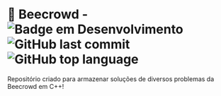 # :hatching_chick: Beecrowd - ![Badge em Desenvolvimento](http://img.shields.io/static/v1?label=STATUS&message=DEVELOPING&color=FF99FF&style=for-the-badge) ![GitHub last commit](https://img.shields.io/github/last-commit/marinastefane/Beecrowd?style=for-the-badge&logoColor=FF99FF&color=FF99FF) ![GitHub top language](https://img.shields.io/github/languages/top/marinastefane/Beecrowd?style=for-the-badge&color=FF99FF)
Repositório criado para armazenar soluções de diversos problemas da Beecrowd em C++!
